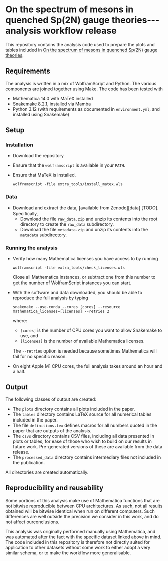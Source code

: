 # On the spectrum of mesons in quenched Sp(2N) gauge theories---analysis workflow release

This repository contains the analysis code used to prepare the plots and tables
included in [On the spectrum of mesons in quenched Sp(2N) gauge theories][quenchedmesons-paper].

## Requirements

The analysis is written in a mix of WolframScript and Python. The various
components are joined together using Make. The code has been tested with

* Mathematica 14.0 with MaTeX installed
* [Snakemake 8.2.1][snakemake], installed via Mamba
* Python 3.12
  (with requirements as documented in `environment.yml`,
  and installed using Snakemake)

## Setup

### Installation

* Download the repository
* Ensure that the `wolframscript` is available in your `PATH`.
* Ensure that MaTeX is installed.

      wolframscript -file extra_tools/install_matex.wls

### Data

* Download and extract the data, [available from Zenodo][data] [TODO].
  Specifically,
  * Download the file `raw_data.zip`
    and unzip its contents into the root directory
    to create the `raw_data` subdirectory.
  * Download the file `metadata.zip`
    and unzip its contents into the `metadata` subdirectory.

### Running the analysis

* Verify how many Mathematica licenses you have access to by running

      wolframscript -file extra_tools/check_licenses.wls

  Close all Mathematica instances,
  or subtract one from this number
  to get the number of WolframScript instances you can start.

* With the software and data downloaded,
  you should be able to reproduce the full analysis
  by typing

      snakemake --use-conda --cores [cores] --resource mathematica_licenses=[licenses] --retries 2

  where:

  * `[cores]` is the number of CPU cores you want to allow Snakemake to use, and
  * `[licenses]` is the number of available Mathematica licenses.

  The `--retries` option is needed
  because sometimes Mathematica will fail for no specific reason.

* On eight Apple M1 CPU cores,
  the full analysis takes around an hour and a half.


## Output

The following classes of output are created:

* The `plots` directory contains all plots included in the paper.
* The `tables` directory contains
  LaTeX source for all numerical tables included in the paper.
* The file `definitions.tex` defines macros for
  all numbers quoted in the paper
  that are outputs of the analysis.
* The `csvs` directory contains CSV files,
  including all data presented in plots or tables,
  for ease of those who wish to build on our results in future work.
  Pre-generated versions of these
  are available from the data release. <!-- TODO ADD LINK -->
* The `processed_data` directory contains
  intermediary files not included in the publication.

All directories are created automatically.


## Reproducibility and reusability

Some portions of this analysis make use of
Mathematica functions that are not bitwise reproducible between CPU architectures.
As such,
not all results obtained will be bitwise identical
when run on different computers.
Such differences are well outside the precision we consider in this work,
and do not affect ourconclusions.

This analysis was originally performed manually using Mathematica,
and was automated after the fact
with the specific dataset linked above in mind.
The code included in this repository is therefore
not directly suited for application to other datasets
without some work to either adopt a very similar schema,
or to make the workflow more generalisable.

[quenchedmesons-paper]: https://arxiv.org/abs/2312.08465
[snakemake]: https://snakemake.readthedocs.io/en/stable/getting_started/installation.html
